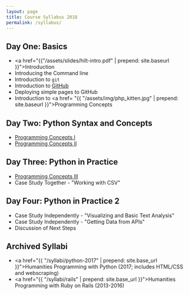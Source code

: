 ```yaml
---
layout: page
title: Course Syllabus 2018
permalink: /syllabus/
---
```


## Day One: Basics

  * <a href="{{"/assets/slides/hilt-intro.pdf" | prepend: site.baseurl }}">Introduction</a>
  * Introducing the Command line
  * Introduction to <code>git</code>
  * Introduction to <a href="https://github.com">GitHub</a>
  * Deploying simple pages to GitHub
  * Introduction to <a href= "{{ "/assets/img/php_kitten.jpg" | prepend: site.baseurl }}">Programming Concepts</a>
  
## Day Two: Python Syntax and Concepts

  * <a href="https://github.com/humanitiesprogramming/slides/blob/master/2017/python/Python%20Programming%20Concepts%20I.pptx?raw=true">Programming Concepts I</a>
  * <a href="https://github.com/humanitiesprogramming/slides/blob/master/2017/python/Python%20Programming%20Concepts%20II.pptx?raw=true">Programming Concepts II</a>


## Day Three: Python in Practice
  
  * <a href="https://github.com/humanitiesprogramming/slides/blob/master/2017/python/Python%20Programming%20Concepts%20III.pptx?raw=true">Programming Concepts III</a>
  * Case Study Together - "Working with CSV"

## Day Four: Python in Practice 2
  
  * Case Study Independently - "Visualizing and Basic Text Analysis"
  * Case Study Independently - "Getting Data from APIs"
  * Discussion of Next Steps

## Archived Syllabi
  
  * <a href="{{ "/syllabi/python-2017" | prepend: site.base_url }}">Humanities Programming with Python</a> (2017; includes HTML/CSS and webscraping)
  * <a href="{{ "/syllabi/rails" | prepend: site.base_url }}">Humanities Programming with Ruby on Rails</a> (2013-2016)